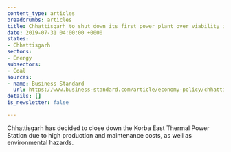 ```yaml
---
content_type: articles
breadcrumbs: articles
title: Chhattisgarh to shut down its first power plant over viability issues
date: 2019-07-31 04:00:00 +0000
states:
- Chhattisgarh
sectors:
- Energy
subsectors:
- Coal
sources:
- name: Business Standard
  url: https://www.business-standard.com/article/economy-policy/chhattisgarh-to-shut-down-its-first-power-plant-over-viability-issues-119072300957_1.html
details: []
is_newsletter: false

---
```

Chhattisgarh has decided to close down the Korba East Thermal Power Station due to high production and maintenance costs, as well as environmental hazards.
